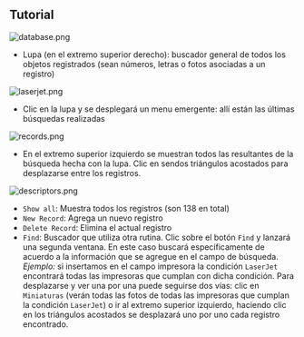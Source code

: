 ## Tutorial

![database.png](https://bitbucket.org/repo/yLrxrz/images/2475746167-database.png)

 * Lupa (en el extremo superior derecho): buscador general de todos los objetos registrados (sean números, letras o fotos asociadas a un registro) 

![laserjet.png](https://bitbucket.org/repo/yLrxrz/images/3024816912-laserjet.png)  

 * Clic en la lupa y se desplegará un menu emergente: allí están las últimas búsquedas realizadas

![records.png](https://bitbucket.org/repo/yLrxrz/images/1189765002-records.png)

 * En el extremo superior izquierdo se muestran todos las resultantes de la búsqueda hecha con la lupa. Clic en sendos triángulos acostados para desplazarse entre los registros.

![descriptors.png](https://bitbucket.org/repo/yLrxrz/images/423217680-descriptors.png)

 * `Show all`: Muestra todos los registros (son 138 en total)
 * `New Record`: Agrega un nuevo registro
 * `Delete Record`: Elimina el actual registro
 * `Find`: Buscador que utiliza otra rutina. Clic sobre el botón `Find` y lanzará una segunda ventana. En este caso buscará específicamente de acuerdo a la información que se agregue en el campo de búsqueda. _Ejemplo:_ si insertamos en el campo impresora la condición `LaserJet` encontrará todas las impresoras que cumplan con dicha condición. Para desplazarse y ver una por una puede seguirse dos vías: clic en `Miniaturas` (verán todas las fotos de todas las impresoras que cumplan la condición `LaserJet`) o ir al extremo superior izquierdo, haciendo clic en los triángulos acostados se desplazará uno por uno cada registro encontrado.
